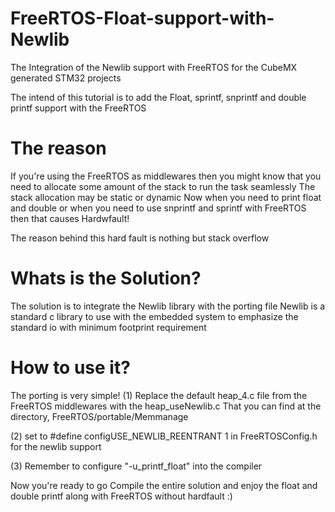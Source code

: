 # FreeRTOS-Float-support-with-Newlib
The Integration of the Newlib support with FreeRTOS for the CubeMX generated STM32 projects


The intend of this tutorial is to add the Float, sprintf, snprintf and double printf support with the FreeRTOS

# The reason 
If you're using the FreeRTOS as middlewares then you might know that you need to allocate some amount of the stack to run the task seamlessly
The stack allocation may be static or dynamic 
Now when you need to print float and double or when you need to use snprintf and sprintf with FreeRTOS then that causes Hardwfault!

The reason behind this hard fault is nothing but stack overflow 

# Whats is the Solution?
The solution is to integrate the Newlib library with the porting file 
Newlib is a standard c library to use with the embedded system to emphasize the standard io with minimum footprint requirement 

# How to use it?

The porting is very simple!
(1) Replace the default heap_4.c file from the FreeRTOS middlewares with the heap_useNewlib.c 
That you can find at the directory, FreeRTOS/portable/Memmanage

(2) set to #define configUSE_NEWLIB_REENTRANT         1 in FreeRTOSConfig.h for the newlib support

(3)  Remember to configure "-u_printf_float" into the compiler 

Now you're ready to go 
Compile the entire solution and enjoy the float and double printf along with FreeRTOS without hardfault :)
